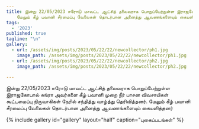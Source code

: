 ```yaml
---
title: இன்று 22/05/2023 ஈரோடு மாவட்ட ஆட்சித் தலைவராக பொறுப்பேற்றுள்ள இராஜகோபால் சுங்ரா அவர்களை கீழ் பவானி முறை நீர் பாசன விவசாயிகள் கூட்டமைப்பு நிருவாகிகள் நேரில் சந்தித்து வாழ்த்து தெரிவித்தனர்.
    மேலும் கீழ் பவானி சீரமைப்பு வேலைகள் தொடர்பான அனைத்து ஆவணங்களையும் கையளித்தனர்
tags:
  - '2023'
published: true
tagline: "\n"
gallery:
  - url: /assets/img/posts/2023/05/22/22/newcollector/ph1.jpg
    image_path: /assets/img/posts/2023/05/22/22/newcollector/ph1.jpg
  - url: /assets/img/posts/2023/05/22/22/newcollector/ph2.jpg
    image_path: /assets/img/posts/2023/05/22/22/newcollector/ph2.jpg

---
```


இன்று 22/05/2023 ஈரோடு மாவட்ட ஆட்சித் தலைவராக பொறுப்பேற்றுள்ள இராஜகோபால் சுங்ரா அவர்களை கீழ் பவானி முறை நீர் பாசன விவசாயிகள் கூட்டமைப்பு நிருவாகிகள் நேரில் சந்தித்து வாழ்த்து தெரிவித்தனர்.
 மேலும் கீழ் பவானி சீரமைப்பு வேலைகள் தொடர்பான அனைத்து ஆவணங்களையும் கையளித்தனர்

{% include gallery id="gallery" layout="half" caption="புகைப்படங்கள்" %}